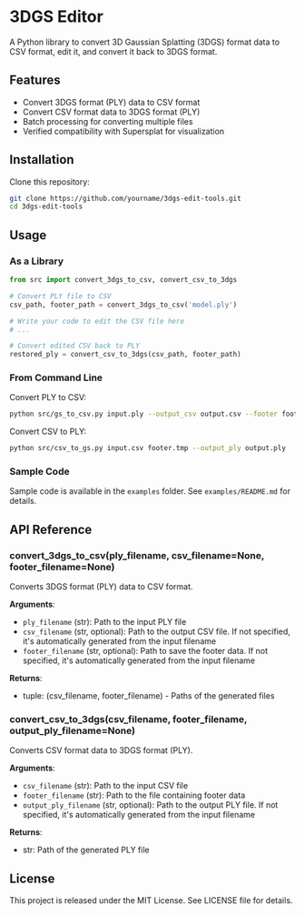 # 3DGS Editor

A Python library to convert 3D Gaussian Splatting (3DGS) format data to CSV format, edit it, and convert it back to 3DGS format.

## Features

- Convert 3DGS format (PLY) data to CSV format
- Convert CSV format data to 3DGS format (PLY)
- Batch processing for converting multiple files
- Verified compatibility with Supersplat for visualization

## Installation

Clone this repository:

```bash
git clone https://github.com/yourname/3dgs-edit-tools.git
cd 3dgs-edit-tools
```

## Usage

### As a Library

```python
from src import convert_3dgs_to_csv, convert_csv_to_3dgs

# Convert PLY file to CSV
csv_path, footer_path = convert_3dgs_to_csv('model.ply')

# Write your code to edit the CSV file here
# ...

# Convert edited CSV back to PLY
restored_ply = convert_csv_to_3dgs(csv_path, footer_path)
```

### From Command Line

Convert PLY to CSV:

```bash
python src/gs_to_csv.py input.ply --output_csv output.csv --footer footer.tmp
```

Convert CSV to PLY:

```bash
python src/csv_to_gs.py input.csv footer.tmp --output_ply output.ply
```

### Sample Code

Sample code is available in the `examples` folder. See `examples/README.md` for details.

## API Reference

### convert_3dgs_to_csv(ply_filename, csv_filename=None, footer_filename=None)

Converts 3DGS format (PLY) data to CSV format.

**Arguments**:
- `ply_filename` (str): Path to the input PLY file
- `csv_filename` (str, optional): Path to the output CSV file. If not specified, it's automatically generated from the input filename
- `footer_filename` (str, optional): Path to save the footer data. If not specified, it's automatically generated from the input filename

**Returns**:
- tuple: (csv_filename, footer_filename) - Paths of the generated files

### convert_csv_to_3dgs(csv_filename, footer_filename, output_ply_filename=None)

Converts CSV format data to 3DGS format (PLY).

**Arguments**:
- `csv_filename` (str): Path to the input CSV file
- `footer_filename` (str): Path to the file containing footer data
- `output_ply_filename` (str, optional): Path to the output PLY file. If not specified, it's automatically generated from the input filename

**Returns**:
- str: Path of the generated PLY file

## License

This project is released under the MIT License. See LICENSE file for details.
